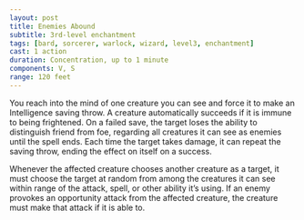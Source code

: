 ```yaml
---
layout: post
title: Enemies Abound
subtitle: 3rd-level enchantment
tags: [bard, sorcerer, warlock, wizard, level3, enchantment]
cast: 1 action
duration: Concentration, up to 1 minute
components: V, S
range: 120 feet
---
```

You reach into the mind of one creature you can see and force it to make an Intelligence saving throw. A creature automatically succeeds if it is immune to being frightened. On a failed save, the target loses the ability to distinguish friend from foe, regarding all creatures it can see as enemies until the spell ends. Each time the target takes damage, it can repeat the saving throw, ending the effect on itself on a success.

Whenever the affected creature chooses another creature as a target, it must choose the target at random from among the creatures it can see within range of the attack, spell, or other ability it’s using. If an enemy provokes an opportunity attack from the affected creature, the creature must make that attack if it is able to.